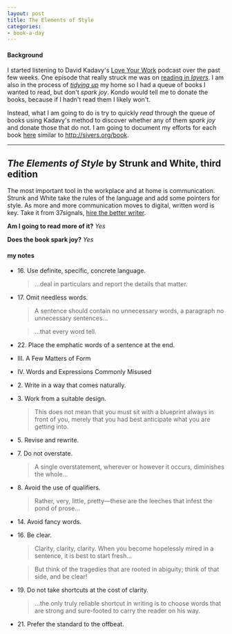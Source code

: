 ```yaml
---
layout: post
title: The Elements of Style
categories:
- book-a-day
---
```


#### Background
I started listening to David Kadavy's [Love Your Work][lyw] podcast over the past few weeks. One episode that really struck me was on [reading in _layers_][layers]. I am also in the process of [_tidying up_][tidy] my home so I had a queue of books I wanted to read, but don't _spark joy_. Kondo would tell me to donate the books, because if I hadn't read them I likely won't.

[lyw]: http://kadavy.net/blog/archive/podcast/
[layers]: http://kadavy.net/blog/posts/love-your-work-episode-12-stop-reading-books-straight-through-start-reading-in-layers/
[tidy]: http://www.worldcat.org/title/life-changing-magic-of-tidying-up-the-japanese-art-of-decluttering-and-organizing/oclc/879469400

Instead, what I am going to do is try to quickly _read_ through the queue of books using Kadavy's method to discover whether any of them _spark joy_ and donate those that do not. I am going to document my efforts for each book [here] similar to <http://sivers.org/book>.

[here]: /book

---

## _The Elements of Style_ by Strunk and White, third edition

The most important tool in the workplace and at home is communication. Strunk and White take the rules of the language and add some pointers for style. As more and more communication moves to digital, written word is key. Take it from 37signals, [hire the better writer][hire].

[hire]: https://signalvnoise.com/archives2/hiring_tip.php

**Am I going to read more of it?** _Yes_

**Does the book spark joy?** _Yes_

#### my notes

* 16\. Use definite, specific, concrete language.

    > ...deal in particulars and report the details that matter.

* 17\. Omit needless words.

    > A sentence should contain no unnecessary words, a paragraph no unnecessary sentences...

    > ...that every word tell.

* 22\. Place the emphatic words of a sentence at the end.

* III. A Few Matters of Form

* IV. Words and Expressions Commonly Misused

* 2\. Write in a way that comes naturally.

* 3\. Work from a suitable design.

    > This does not mean that you must sit with a blueprint always in front of you, merely that you had best anticipate what you are getting into.

* 5\. Revise and rewrite.

* 7\. Do not overstate.

    > A single overstatement, wherever or however it occurs, diminishes the whole...

* 8\. Avoid the use of qualifiers.

    > Rather, very, little, pretty&mdash;these are the leeches that infest the pond of prose...

* 14\. Avoid fancy words.

* 16\. Be clear.

    > Clarity, clarity, clarity. When you become hopelessly mired in a sentence, it is best to start fresh...

    > But think of the tragedies that are rooted in abiguity; think of that side, and be clear!

* 19\. Do not take shortcuts at the cost of clarity.

    > ...the only truly reliable shortcut in writing is to choose words that are strong and sure-footed to carry the reader on his way.

* 21\. Prefer the standard to the offbeat.
